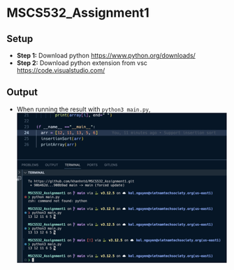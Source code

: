 # MSCS532_Assignment1

## Setup
- **Step 1:** Download python https://www.python.org/downloads/
- **Step 2:** Download python extension from vsc https://code.visualstudio.com/

## Output
- When running the result with `python3 main.py`, ![the result would be](image.png)